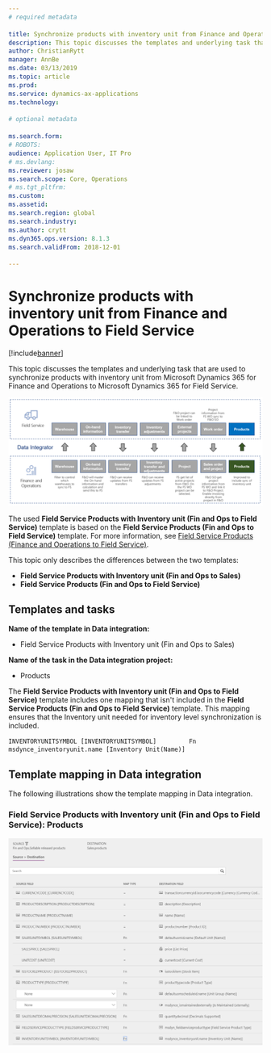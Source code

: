 ```yaml
---
# required metadata

title: Synchronize products with inventory unit from Finance and Operations to Field Service
description: This topic discusses the templates and underlying task that are used to synchronize products with inventory unit from Microsoft Dynamics 365 for Finance and Operations to Microsoft Dynamics 365 for Field Service.
author: ChristianRytt
manager: AnnBe
ms.date: 03/13/2019
ms.topic: article
ms.prod: 
ms.service: dynamics-ax-applications
ms.technology: 

# optional metadata

ms.search.form: 
# ROBOTS: 
audience: Application User, IT Pro
# ms.devlang: 
ms.reviewer: josaw
ms.search.scope: Core, Operations
# ms.tgt_pltfrm: 
ms.custom: 
ms.assetid: 
ms.search.region: global
ms.search.industry: 
ms.author: crytt
ms.dyn365.ops.version: 8.1.3 
ms.search.validFrom: 2018-12-01

---
```


# Synchronize products with inventory unit from Finance and Operations to Field Service

[!include[banner](../includes/banner.md)]

This topic discusses the templates and underlying task that are used to synchronize products with inventory unit from Microsoft Dynamics 365 for Finance and Operations to Microsoft Dynamics 365 for Field Service.

[![Synchronization of business processes between Finance and Operations and Field Service](./media/FSProductsOW.png)](./media/FSProductsOW.png)

The used **Field Service Products with Inventory unit (Fin and Ops to Field Service)** template is based on the **Field Service Products (Fin and Ops to Field Service)** template. For more information, see [Field Service Products (Finance and Operations to Field Service)](field-service-product.md).

This topic only describes the differences between the two templates: 
- **Field Service Products with Inventory unit (Fin and Ops to Sales)**
- **Field Service Products (Fin and Ops to Field Service)** 

## Templates and tasks

**Name of the template in Data integration:**

- Field Service Products with Inventory unit (Fin and Ops to Sales)

**Name of the task in the Data integration project:**

- Products

The **Field Service Products with Inventory unit (Fin and Ops to Field Service)** template includes one mapping that isn't included in the **Field Service Products (Fin and Ops to Field Service)** template. This mapping ensures that the Inventory unit needed for inventory level synchronization is included.

```
INVENTORYUNITSYMBOL [INVENTORYUNITSYMBOL]         Fn        msdynce_inventoryunit.name [Inventory Unit(Name)] 
```

## Template mapping in Data integration

The following illustrations show the template mapping in Data integration.

### Field Service Products with Inventory unit (Fin and Ops to Field Service): Products

[![Template mapping in Data integration](./media/FSProduct1.png)](./media/FSProduct1.png)
